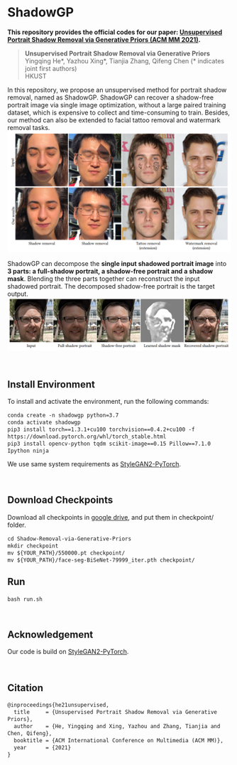 # ShadowGP


**This repository provides the official codes for our paper: [Unsupervised Portrait Shadow Removal via Generative Priors (ACM MM 2021)](https://arxiv.org/abs/2108.03466).** 
> **Unsupervised Portrait Shadow Removal via Generative Priors** <br>
>  Yingqing He*, Yazhou Xing*, Tianjia Zhang, Qifeng Chen (* indicates joint first authors)<br>
>  HKUST <br>

<!-- [[Paper](https://arxiv.org/abs/2108.03466)]  -->
<!-- [[Project Page (Coming soon)](TBA)]
[[Technical Video (Coming soon)](TBA)] -->


In this repository, we propose an unsupervised method for portrait shadow removal, named as ShadowGP. ShadowGP can recover a shadow-free portrait image via single image optimization, without a large paired training dataset, which is expensive to collect and time-consuming to train. Besides, our method can also be extended to facial tattoo removal and watermark removal tasks.   
![](./figures/teaser.png)
<!-- **Figure:** *Our results* -->
<!-- <br />     -->
ShadowGP can decompose the **single input shadowed portrait image** into **3 parts: a full-shadow portrait, a shadow-free portrait and a shadow mask**. Blending the three parts together can reconstruct the input shadowed portrait. The decomposed shadow-free portrait is the target output.  
![](./figures/result.png)
<!-- **Figure:** *Our unsupervised method takes a single shadow portrait as input and can decompose it into a shadow-free portrait image, a full-shadow portrait image, and a shadow mask* -->


<br />

## Install Environment
To install and activate the environment, run the following commands:
```
conda create -n shadowgp python=3.7
conda activate shadowgp
pip3 install torch==1.3.1+cu100 torchvision==0.4.2+cu100 -f https://download.pytorch.org/whl/torch_stable.html
pip3 install opencv-python tqdm scikit-image==0.15 Pillow==7.1.0 Ipython ninja
```
We use same system requirements as [StyleGAN2-PyTorch](https://github.com/rosinality/stylegan2-pytorch).

<br />

## Download Checkpoints
Download all checkpoints in [google drive](https://drive.google.com/drive/folders/1Rg5He8XIY8qP4JYPFRRGUIvfZUcqm8zt?usp=sharing), and put them in checkpoint/ folder.
```
cd Shadow-Removal-via-Generative-Priors
mkdir checkpoint
mv ${YOUR_PATH}/550000.pt checkpoint/
mv ${YOUR_PATH}/face-seg-BiSeNet-79999_iter.pth checkpoint/
```
## Run
```
bash run.sh
```

<br />

## Acknowledgement
Our code is build on [StyleGAN2-PyTorch](https://github.com/rosinality/stylegan2-pytorch).


<br />

## Citation

```
@inproceedings{he21unsupervised,
  title     = {Unsupervised Portrait Shadow Removal via Generative Priors},
  author    = {He, Yingqing and Xing, Yazhou and Zhang, Tianjia and Chen, Qifeng},
  booktitle = {ACM International Conference on Multimedia (ACM MM)},
  year      = {2021}
}
```

